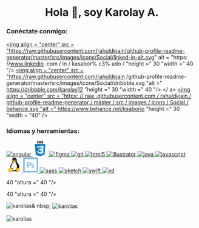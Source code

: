 <h1 align = "center"> Hola 👋, soy Karolay A. </h1<


###
<h3 align = "left"> Conéctate conmigo: </h3>
<p align = "left">

<a href="https://linkedin.com/in/https://www.linkedin.com/in/kasabor%c3%ado/" target="blank"> <img align = "center" src = "https://raw.githubusercontent.com/rahuldkjain/github-profile-readme-generator/master/src/images/icons/Social/linked-in-alt.svg" alt = "https: //www.linkedin .com / in / kasabor% c3% ado / "height =" 30 "width =" 40 "/> </a>
<a href="https://dribbble.com/https://dribbble.com/karolay12" target="blank"> <img align = "center" src = "https://raw.githubusercontent.com/rahuldkjain /github-profile-readme-generator/master/src/images/icons/Social/dribbble.svg "alt =" https://dribbble.com/karolay12 "height =" 30 "width =" 40 "/> </ a>
<a href="https://www.behance.net/https://www.behance.net/ksaborio" target="blank"> <img align = "center" src = "https: // raw .githubusercontent.com / rahuldkjain / github-profile-readme-generator / master / src / images / icons / Social / behance.svg "alt =" https://www.behance.net/ksaborio "height =" 30 "width = "40" /> </a>
</p>

<h3 align = "left">Idiomas y herramientas: </h3>
<p align = "left"> <a href="https://angular.io" target="_blank" rel="noreferrer"> <img src = "https://angular.io/assets/images/logos /angular/angular.svg "alt =" angular "width =" 40 "height =" 40 "/> </a> <a href =" https://www.w3schools.com/css/ "target =" _ en blanco "rel =" noreferrer "> <img src =" https://raw.githubusercontent.com/devicons/devicon/master/icons/css3/css3-original-wordmark.svg "alt =" css3 "width =" 40 " height = "40" /> </a> <a href="https://www.figma.com/" target="_blank" rel="noreferrer"> <img src = "https: //www.vectorlogo .zone / logos / figma / figma-icon.svg "alt =" figma "width =" 40 "height =" 40 "/> </a> <a href =" https://git-scm.com/ "objetivo = "_ blank" rel = "noreferrer"> <img src = "https://www.vectorlogo.zone/logos/git-scm/git-scm-icon.svg" alt = "git" width = "40" height = "40" /> </a> <a href="https://www.w3.org/html/" target="_blank" rel="noreferrer"> <img src = "https: // raw. githubusercontent.com/devicons/devicon/master/icons/html5/html5-original-wordmark.svg "alt =" html5 "width =" 40 "height =" 40 "/> </a> <a href =" https: //www.adobe.com/in/products/illustrator.html "target =" _ blank "rel =" noreferrer "> <img src =" https://www.vectorlogo.zone/logos/adobe_illustrator/adobe_illustrator-icon.svg "alt =" illustrator "width =" 40 "height = "40" /> </a> <a href="https://www.java.com" target="_blank" rel="noreferrer"> <img src = "https://raw.githubusercontent.com/ devicons / devicon / master / icons / java / java-original.svg "alt =" java "width =" 40 "height =" 40 "/> </a> <a href =" https: //developer.mozilla. org / en-US / docs / Web / JavaScript "target =" _ blank "rel =" noreferrer "> <img src =" https: //raw.githubusercontent.com / devicons / devicon / master / icons / javascript / javascript-original.svg "alt =" javascript "width =" 40 "height =" 40 "/> </a> <a href =" https: // www. linux.org/ "target =" _ blank "rel =" noreferrer "> <img src =" https://raw.githubusercontent.com/devicons/devicon/master/icons/linux/linux-original.svg "alt =" linux "width =" 40 "height =" 40 "/> </a> <a href="https://www.photoshop.com/en" target="_blank" rel="noreferrer"> <img src = "https://raw.githubusercontent.com/devicons/devicon/master/icons/photoshop/photoshop-line.svg" alt = "photoshop" width = "40" height = "40" /> </a><a href="https://sass-lang.com" target="_blank" rel="noreferrer"> <img src = "https://raw.githubusercontent.com/devicons/devicon/master/icons/sass /sass-original.svg "alt =" sass "width =" 40 "height =" 40 "/> </a> <a href =" https://www.sketch.com/ "target =" _ blank "rel = "noreferrer"> <img src = "https://www.vectorlogo.zone/logos/sketchapp/sketchapp-icon.svg" alt = "sketch" width = "40" height = "40" /> </ a > <a href="https://developer.apple.com/swift/" target="_blank" rel="noreferrer"> <img src = "https: //raw.githubusercontent.com / devicons / devicon / master / icons / swift / swift-original.svg "alt =" swift "width =" 40 "height =" 40 "/> </a> <a href =" https: // www. adobe.com/products/xd.html "target =" _ blank "rel =" noreferrer "> <img src =" https://cdn.worldvectorlogo.com/logos/adobe-xd.svg "alt =" xd "ancho = "40" altura = "40" /> </a> </p>40 "altura =" 40 "/> </a> </p>40 "altura =" 40 "/> </a> </p>

<p> <img align = "left" src = "https://github-readme-stats.vercel.app/api/top-langs?username=karolias&show_icons=true&locale=en&layout=compact" alt = "karolias" /> </p>

<p> & nbsp; <img align = "center" src = "https://github-readme-stats.vercel.app/api?username=karolias&show_icons=true&locale=en" alt = "karolias" /> </p>

<p> <img align = "center" src = "https://github-readme-streak-stats.herokuapp.com/?user=karolias&" alt = "karolias" /> </p>
